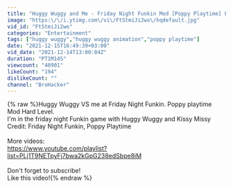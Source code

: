 ```yaml
---
title: "Huggy Wuggy and Me - Friday Night Funkin Mod [Poppy Playtime] FNF Hard"
image: "https:\/\/i.ytimg.com\/vi\/FtStmiJi2wo\/hqdefault.jpg"
vid_id: "FtStmiJi2wo"
categories: "Entertainment"
tags: ["huggy wuggy","huggy wuggy animation","poppy playtime"]
date: "2021-12-15T16:49:39+03:00"
vid_date: "2021-12-14T13:00:04Z"
duration: "PT1M14S"
viewcount: "40901"
likeCount: "194"
dislikeCount: ""
channel: "BroHacker"
---
```

{% raw %}Huggy Wuggy VS me at Friday Night Funkin. Poppy playtime Mod Hard Level.<br />I'm in the friday night Funkin game with Huggy Wuggy and Kissy Missy<br />Credit: Friday Night Funkin, Poppy Playtime<br /><br />More videos:<br /><a rel="nofollow" target="blank" href="https://www.youtube.com/playlist?list=PLj1T9NETpyFj7bwa2kGpG238edSbpe8iM">https://www.youtube.com/playlist?list=PLj1T9NETpyFj7bwa2kGpG238edSbpe8iM</a><br /><br />Don't forget to subscribe!<br />Like this video!{% endraw %}
